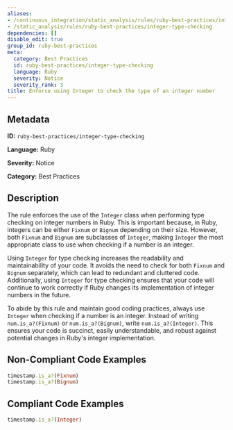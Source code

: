 ```yaml
---
aliases:
- /continuous_integration/static_analysis/rules/ruby-best-practices/integer-type-checking
- /static_analysis/rules/ruby-best-practices/integer-type-checking
dependencies: []
disable_edit: true
group_id: ruby-best-practices
meta:
  category: Best Practices
  id: ruby-best-practices/integer-type-checking
  language: Ruby
  severity: Notice
  severity_rank: 3
title: Enforce using Integer to check the type of an integer number
---
```

<!--  SOURCED FROM https://github.com/DataDog/datadog-static-analyzer-rule-docs -->


## Metadata
**ID:** `ruby-best-practices/integer-type-checking`

**Language:** Ruby

**Severity:** Notice

**Category:** Best Practices

## Description
The rule enforces the use of the `Integer` class when performing type checking on integer numbers in Ruby. This is important because, in Ruby, integers can be either `Fixnum` or `Bignum` depending on their size. However, both `Fixnum` and `Bignum` are subclasses of `Integer`, making `Integer` the most appropriate class to use when checking if a number is an integer.

Using `Integer` for type checking increases the readability and maintainability of your code. It avoids the need to check for both `Fixnum` and `Bignum` separately, which can lead to redundant and cluttered code. Additionally, using `Integer` for type checking ensures that your code will continue to work correctly if Ruby changes its implementation of integer numbers in the future.

To abide by this rule and maintain good coding practices, always use `Integer` when checking if a number is an integer. Instead of writing `num.is_a?(Fixnum)` or `num.is_a?(Bignum)`, write `num.is_a?(Integer)`. This ensures your code is succinct, easily understandable, and robust against potential changes in Ruby's integer implementation.

## Non-Compliant Code Examples
```ruby
timestamp.is_a?(Fixnum)
timestamp.is_a?(Bignum)
```

## Compliant Code Examples
```ruby
timestamp.is_a?(Integer)
```
